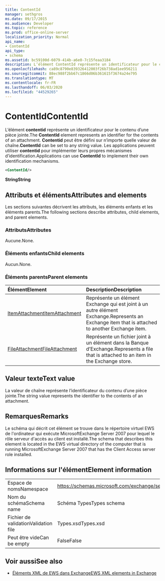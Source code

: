 ```yaml
---
title: ContentId
manager: sethgros
ms.date: 09/17/2015
ms.audience: Developer
ms.topic: reference
ms.prod: office-online-server
localization_priority: Normal
api_name:
- ContentId
api_type:
- schema
ms.assetid: bc59100d-6079-414b-a6e0-7c15feaa3184
description: L’élément ContentId représente un identificateur pour le contenu d’une pièce jointe. ContentId peut être défini sur n’importe quelle valeur de chaîne. Les applications peuvent utiliser ContentId pour implémenter leurs propres mécanismes d’identification.
ms.openlocfilehash: ca89c8790e839326412003f26b738ad1ee956211
ms.sourcegitcommit: 88ec988f2bb67c1866d06b361615f3674a24e795
ms.translationtype: MT
ms.contentlocale: fr-FR
ms.lasthandoff: 06/03/2020
ms.locfileid: "44529265"
---
```

# <a name="contentid"></a><span data-ttu-id="3e54d-105">ContentId</span><span class="sxs-lookup"><span data-stu-id="3e54d-105">ContentId</span></span>

<span data-ttu-id="3e54d-106">L’élément **contentid** représente un identificateur pour le contenu d’une pièce jointe.</span><span class="sxs-lookup"><span data-stu-id="3e54d-106">The **ContentId** element represents an identifier for the contents of an attachment.</span></span> <span data-ttu-id="3e54d-107">**Contentid** peut être défini sur n’importe quelle valeur de chaîne.</span><span class="sxs-lookup"><span data-stu-id="3e54d-107">**ContentId** can be set to any string value.</span></span> <span data-ttu-id="3e54d-108">Les applications peuvent utiliser **contentid** pour implémenter leurs propres mécanismes d’identification.</span><span class="sxs-lookup"><span data-stu-id="3e54d-108">Applications can use **ContentId** to implement their own identification mechanisms.</span></span> 
  
```xml
<ContentId/>
```

 <span data-ttu-id="3e54d-109">**String**</span><span class="sxs-lookup"><span data-stu-id="3e54d-109">**String**</span></span>
## <a name="attributes-and-elements"></a><span data-ttu-id="3e54d-110">Attributs et éléments</span><span class="sxs-lookup"><span data-stu-id="3e54d-110">Attributes and elements</span></span>

<span data-ttu-id="3e54d-111">Les sections suivantes décrivent les attributs, les éléments enfants et les éléments parents.</span><span class="sxs-lookup"><span data-stu-id="3e54d-111">The following sections describe attributes, child elements, and parent elements.</span></span>
  
### <a name="attributes"></a><span data-ttu-id="3e54d-112">Attributs</span><span class="sxs-lookup"><span data-stu-id="3e54d-112">Attributes</span></span>

<span data-ttu-id="3e54d-113">Aucune.</span><span class="sxs-lookup"><span data-stu-id="3e54d-113">None.</span></span>
  
### <a name="child-elements"></a><span data-ttu-id="3e54d-114">Éléments enfants</span><span class="sxs-lookup"><span data-stu-id="3e54d-114">Child elements</span></span>

<span data-ttu-id="3e54d-115">Aucun.</span><span class="sxs-lookup"><span data-stu-id="3e54d-115">None.</span></span>
  
### <a name="parent-elements"></a><span data-ttu-id="3e54d-116">Éléments parents</span><span class="sxs-lookup"><span data-stu-id="3e54d-116">Parent elements</span></span>

|<span data-ttu-id="3e54d-117">**Élément**</span><span class="sxs-lookup"><span data-stu-id="3e54d-117">**Element**</span></span>|<span data-ttu-id="3e54d-118">**Description**</span><span class="sxs-lookup"><span data-stu-id="3e54d-118">**Description**</span></span>|
|:-----|:-----|
|[<span data-ttu-id="3e54d-119">ItemAttachment</span><span class="sxs-lookup"><span data-stu-id="3e54d-119">ItemAttachment</span></span>](itemattachment.md) <br/> |<span data-ttu-id="3e54d-120">Représente un élément Exchange qui est joint à un autre élément Exchange.</span><span class="sxs-lookup"><span data-stu-id="3e54d-120">Represents an Exchange item that is attached to another Exchange item.</span></span>  <br/> |
|[<span data-ttu-id="3e54d-121">FileAttachment</span><span class="sxs-lookup"><span data-stu-id="3e54d-121">FileAttachment</span></span>](fileattachment.md) <br/> |<span data-ttu-id="3e54d-122">Représente un fichier joint à un élément dans la Banque d’Exchange.</span><span class="sxs-lookup"><span data-stu-id="3e54d-122">Represents a file that is attached to an item in the Exchange store.</span></span>  <br/> |
   
## <a name="text-value"></a><span data-ttu-id="3e54d-123">Valeur texte</span><span class="sxs-lookup"><span data-stu-id="3e54d-123">Text value</span></span>

<span data-ttu-id="3e54d-124">La valeur de chaîne représente l’identificateur du contenu d’une pièce jointe.</span><span class="sxs-lookup"><span data-stu-id="3e54d-124">The string value represents the identifier to the contents of an attachment.</span></span>
  
## <a name="remarks"></a><span data-ttu-id="3e54d-125">Remarques</span><span class="sxs-lookup"><span data-stu-id="3e54d-125">Remarks</span></span>

<span data-ttu-id="3e54d-126">Le schéma qui décrit cet élément se trouve dans le répertoire virtuel EWS de l'ordinateur qui exécute MicrosoftExchange Server 2007 pour lequel le rôle serveur d'accès au client est installé.</span><span class="sxs-lookup"><span data-stu-id="3e54d-126">The schema that describes this element is located in the EWS virtual directory of the computer that is running MicrosoftExchange Server 2007 that has the Client Access server role installed.</span></span>
  
## <a name="element-information"></a><span data-ttu-id="3e54d-127">Informations sur l'élément</span><span class="sxs-lookup"><span data-stu-id="3e54d-127">Element information</span></span>

|||
|:-----|:-----|
|<span data-ttu-id="3e54d-128">Espace de noms</span><span class="sxs-lookup"><span data-stu-id="3e54d-128">Namespace</span></span>  <br/> |https://schemas.microsoft.com/exchange/services/2006/types  <br/> |
|<span data-ttu-id="3e54d-129">Nom du schéma</span><span class="sxs-lookup"><span data-stu-id="3e54d-129">Schema name</span></span>  <br/> |<span data-ttu-id="3e54d-130">Schéma Types</span><span class="sxs-lookup"><span data-stu-id="3e54d-130">Types schema</span></span>  <br/> |
|<span data-ttu-id="3e54d-131">Fichier de validation</span><span class="sxs-lookup"><span data-stu-id="3e54d-131">Validation file</span></span>  <br/> |<span data-ttu-id="3e54d-132">Types.xsd</span><span class="sxs-lookup"><span data-stu-id="3e54d-132">Types.xsd</span></span>  <br/> |
|<span data-ttu-id="3e54d-133">Peut être vide</span><span class="sxs-lookup"><span data-stu-id="3e54d-133">Can be empty</span></span>  <br/> |<span data-ttu-id="3e54d-134">False</span><span class="sxs-lookup"><span data-stu-id="3e54d-134">False</span></span>  <br/> |
   
## <a name="see-also"></a><span data-ttu-id="3e54d-135">Voir aussi</span><span class="sxs-lookup"><span data-stu-id="3e54d-135">See also</span></span>



- [<span data-ttu-id="3e54d-136">Éléments XML de EWS dans Exchange</span><span class="sxs-lookup"><span data-stu-id="3e54d-136">EWS XML elements in Exchange</span></span>](ews-xml-elements-in-exchange.md)

